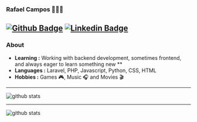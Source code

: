 

### Rafael Campos 👨🏻‍💻 
[![Github Badge](https://img.shields.io/badge/-Github-000?style=flat-square&logo=Github&logoColor=white&link=https://github.com/RafaelCamposs)](https://github.com/RafaelCamposs)
[![Linkedin Badge](https://img.shields.io/badge/-LinkedIn-blue?style=flat-square&logo=Linkedin&logoColor=white&link=https://www.linkedin.com/in/rafael-campos-64b698200/)](https://www.linkedin.com/in/rafael-campos-64b698200//)
---------------------------------------------------------------------------------------------------------------------------------------------------------------------------------
### About

-  **Learning :** Working with backend development, sometimes frontend, and always eager to learn something new **
-  **Languages :** Laravel, PHP, Javascript, Python, CSS, HTML
-  **Hobbies :** Games 🎮, Music :headphones: and Movies 🎬


---------------------------------------------------------------------------------------------------------------------------------------------------------------------------------

![github stats](https://github-readme-stats.vercel.app/api?username=RafaelCamposs&show_icons=true)


---------------------------------------------------------------------------------------------------------------------------------------------------------------------------------
![github stats](https://github-readme-stats.vercel.app/api/top-langs/?username=RafaelCamposs&show_icons=true)
